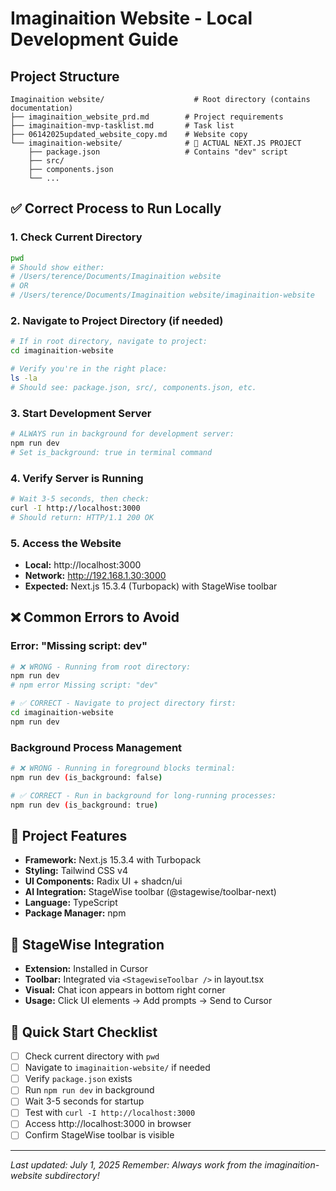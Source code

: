 # Imaginaition Website - Local Development Guide

## Project Structure
```
Imaginaition website/                    # Root directory (contains documentation)
├── imaginaition_website_prd.md        # Project requirements
├── imaginaition-mvp-tasklist.md       # Task list
├── 06142025updated_website_copy.md    # Website copy
└── imaginaition-website/              # 🎯 ACTUAL NEXT.JS PROJECT
    ├── package.json                   # Contains "dev" script
    ├── src/
    ├── components.json
    └── ...
```

## ✅ Correct Process to Run Locally

### 1. Check Current Directory
```bash
pwd
# Should show either:
# /Users/terence/Documents/Imaginaition website
# OR
# /Users/terence/Documents/Imaginaition website/imaginaition-website
```

### 2. Navigate to Project Directory (if needed)
```bash
# If in root directory, navigate to project:
cd imaginaition-website

# Verify you're in the right place:
ls -la
# Should see: package.json, src/, components.json, etc.
```

### 3. Start Development Server
```bash
# ALWAYS run in background for development server:
npm run dev
# Set is_background: true in terminal command
```

### 4. Verify Server is Running
```bash
# Wait 3-5 seconds, then check:
curl -I http://localhost:3000
# Should return: HTTP/1.1 200 OK
```

### 5. Access the Website
- **Local:** http://localhost:3000
- **Network:** http://192.168.1.30:3000
- **Expected:** Next.js 15.3.4 (Turbopack) with StageWise toolbar

## ❌ Common Errors to Avoid

### Error: "Missing script: dev"
```bash
# ❌ WRONG - Running from root directory:
npm run dev
# npm error Missing script: "dev"

# ✅ CORRECT - Navigate to project directory first:
cd imaginaition-website
npm run dev
```

### Background Process Management
```bash
# ❌ WRONG - Running in foreground blocks terminal:
npm run dev (is_background: false)

# ✅ CORRECT - Run in background for long-running processes:
npm run dev (is_background: true)
```

## 🎯 Project Features
- **Framework:** Next.js 15.3.4 with Turbopack
- **Styling:** Tailwind CSS v4
- **UI Components:** Radix UI + shadcn/ui
- **AI Integration:** StageWise toolbar (@stagewise/toolbar-next)
- **Language:** TypeScript
- **Package Manager:** npm

## 🔧 StageWise Integration
- **Extension:** Installed in Cursor
- **Toolbar:** Integrated via `<StagewiseToolbar />` in layout.tsx
- **Visual:** Chat icon appears in bottom right corner
- **Usage:** Click UI elements → Add prompts → Send to Cursor

## 📝 Quick Start Checklist
- [ ] Check current directory with `pwd`
- [ ] Navigate to `imaginaition-website/` if needed
- [ ] Verify `package.json` exists
- [ ] Run `npm run dev` in background
- [ ] Wait 3-5 seconds for startup
- [ ] Test with `curl -I http://localhost:3000`
- [ ] Access http://localhost:3000 in browser
- [ ] Confirm StageWise toolbar is visible

---
*Last updated: July 1, 2025*
*Remember: Always work from the imaginaition-website subdirectory!* 